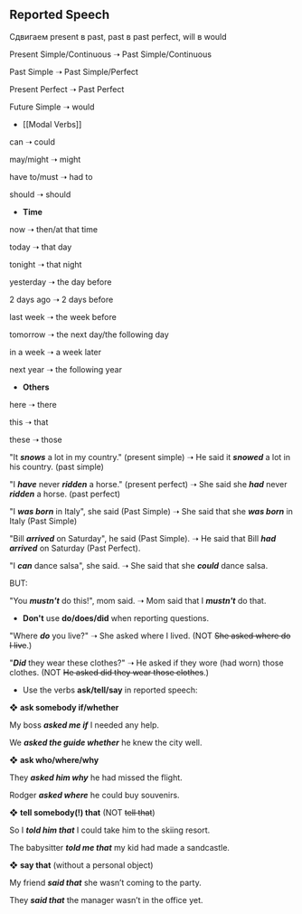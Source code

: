 ## Reported Speech

Сдвигаем present в past, past в past perfect, will в would

Present Simple/Continuous ➝ Past Simple/Continuous

Past Simple ➝ Past Simple/Perfect

Present Perfect ➝ Past Perfect

Future Simple ➝ would

  
-   [[Modal Verbs]]

can ➝ could

may/might ➝ might

have to/must ➝ had to

should ➝ should


-   **Time**

now ➝ then/at that time

today ➝ that day

tonight ➝ that night
  

yesterday ➝ the day before

2 days ago ➝ 2 days before

last week ➝ the week before


tomorrow ➝ the next day/the following day

in a week ➝ a week later

next year ➝ the following year

-   **Others**

here ➝ there

this ➝ that

these ➝ those

"It **_snows_** a lot in my country." (present simple) ➝ He said it **_snowed_** a lot in his country. (past simple)

"I **_have_** never **_ridden_** a horse." (present perfect) ➝ She said she **_had_** never **_ridden_** a horse. (past perfect)

"I **_was born_** in Italy", she said (Past Simple) ➝ She said that she **_was born_** in Italy (Past Simple)

"Bill **_arrived_** on Saturday", he said (Past Simple). ➝ He said that Bill **_had arrived_** on Saturday (Past Perfect).

"I **_can_** dance salsa", she said. ➝ She said that she **_could_** dance salsa.

BUT:

"You **_mustn't_** do this!", mom said. ➝ Mom said that I **_mustn't_** do that.

  

-   **Don't** use **do/does/did** when reporting questions.

"Where **_do_** you live?" ➝ She asked where I lived. (NOT ~~She asked where do I live~~.)

"**_Did_** they wear these clothes?" ➝ He asked if they wore (had worn) those clothes. (NOT ~~He asked did they wear those clothes~~.)

  

-   Use the verbs **ask/tell/say** in reported speech:

❖ **ask somebody if/whether**

My boss **_asked me if_** I needed any help.

We **_asked the guide whether_** he knew the city well.

  

❖ **ask who/where/why**

They **_asked him why_** he had missed the flight.

Rodger **_asked where_** he could buy souvenirs.

  

❖ **tell somebody(!) that** (NOT ~~tell that~~)

So I **_told him that_** I could take him to the skiing resort.

The babysitter **_told me that_** my kid had made a sandcastle.

  

❖ **say that** (without a personal object)

My friend **_said that_** she wasn’t coming to the party.

They **_said that_** the manager wasn’t in the office yet.